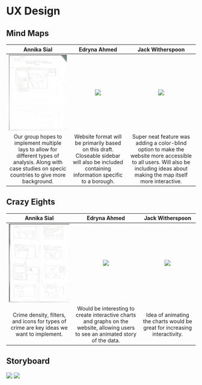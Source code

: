 # UX Design

## Mind Maps
| Annika Sial | Edryna Ahmed | Jack Witherspoon | 
|:---:|:---:|:---:|
| ![](annika1.png) | ![](cynthiamindmap.png) | ![](danielmindmap.png) | 
| Our group hopes to implement multiple lays to allow for different types of analysis. Along with case studies on specic countries to give more background. | Website format will be primarily based on this draft. Closeable sidebar will also be included containing information specific to a borough. | Super neat feature was adding a color-blind option to make the website more accessible to all users. Will also be including ideas about making the map itself more interactive. | Important that we include narrative on our website; while it won't be included on the same page as the map, we will be adding additional subpages to the site that will highlight these details. | 

## Crazy Eights

| Annika Sial | Edryna Ahmed | Jack Witherspoon |
|:---:|:---:|:---:|
| ![](annika2.png) | ![](cynthiaeights.png) | ![](danieleights.png) |
| Crime density, filters, and icons for types of crime are key ideas we want to implement. | Would be interesting to create interactive charts and graphs on the website, allowing users to see an animated story of the data. | Idea of animating the charts would be great for increasing interactivity. | Would be cool to have a little help icon on the bottom that explains to users what our website does and how to navigate it. | 

## Storyboard

![](storyboard2.jpg)
![](storyboard1.jpg)
